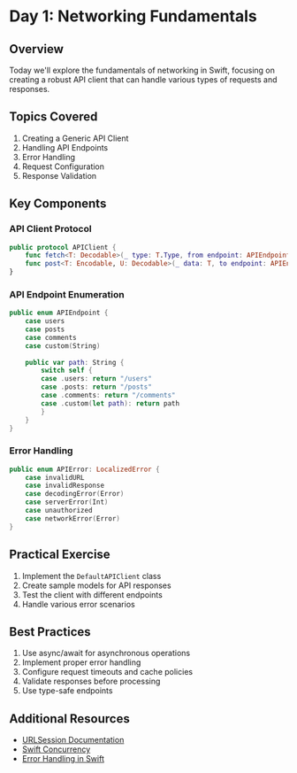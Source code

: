 # Day 1: Networking Fundamentals

## Overview
Today we'll explore the fundamentals of networking in Swift, focusing on creating a robust API client that can handle various types of requests and responses.

## Topics Covered
1. Creating a Generic API Client
2. Handling API Endpoints
3. Error Handling
4. Request Configuration
5. Response Validation

## Key Components

### API Client Protocol
```swift
public protocol APIClient {
    func fetch<T: Decodable>(_ type: T.Type, from endpoint: APIEndpoint) async throws -> T
    func post<T: Encodable, U: Decodable>(_ data: T, to endpoint: APIEndpoint) async throws -> U
}
```

### API Endpoint Enumeration
```swift
public enum APIEndpoint {
    case users
    case posts
    case comments
    case custom(String)
    
    public var path: String {
        switch self {
        case .users: return "/users"
        case .posts: return "/posts"
        case .comments: return "/comments"
        case .custom(let path): return path
        }
    }
}
```

### Error Handling
```swift
public enum APIError: LocalizedError {
    case invalidURL
    case invalidResponse
    case decodingError(Error)
    case serverError(Int)
    case unauthorized
    case networkError(Error)
}
```

## Practical Exercise
1. Implement the `DefaultAPIClient` class
2. Create sample models for API responses
3. Test the client with different endpoints
4. Handle various error scenarios

## Best Practices
1. Use async/await for asynchronous operations
2. Implement proper error handling
3. Configure request timeouts and cache policies
4. Validate responses before processing
5. Use type-safe endpoints

## Additional Resources
- [URLSession Documentation](https://developer.apple.com/documentation/foundation/urlsession)
- [Swift Concurrency](https://docs.swift.org/swift-book/documentation/the-swift-programming-language/concurrency)
- [Error Handling in Swift](https://docs.swift.org/swift-book/documentation/the-swift-programming-language/errorhandling)
